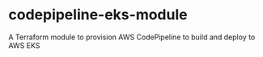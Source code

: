 # codepipeline-eks-module
A Terraform module to provision AWS CodePipeline to build and deploy to AWS EKS
